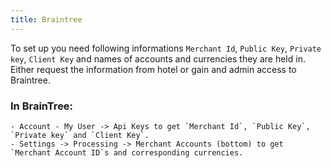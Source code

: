 ```yaml
---
title: Braintree
---
```


To set up you need following informations `Merchant Id`, `Public Key`, `Private key`, `Client Key` and names of accounts and currencies they are held in. Either request the information from hotel or gain and admin access to Braintree.

### In BrainTree:
	- Account - My User -> Api Keys to get `Merchant Id`, `Public Key`, `Private key` and `Client Key`.
	- Settings -> Processing -> Merchant Accounts (bottom) to get `Merchant Account ID`s and corresponding currencies.
